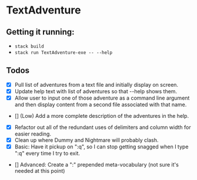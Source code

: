 # TextAdventure

## Getting it running:

- `stack build`
- `stack run TextAdventure-exe -- --help`

## Todos

- [x] Pull list of adventures from a text file and initially display on screen.
- [x] Update help text with list of adventures so that --help shows them.
- [x] Allow user to input one of those adventure as a command line argument and then display content from a second file associated with that name.
- [] (Low) Add a more complete description of the adventures in the help.
- [x] Refactor out all of the redundant uses of delimiters and column width for easier reading.
- [x] Clean up where Dummy and Nightmare will probably clash.
- [x] Basic: Have it pickup on ":q", so I can stop getting snagged when I type ":q" every time I try to exit.
- [] Advanced: Create a ":" prepended meta-vocabulary (not sure it's needed at this point)
